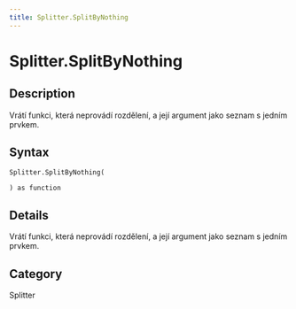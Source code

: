 ```yaml
---
title: Splitter.SplitByNothing
---
```


# Splitter.SplitByNothing


## Description

Vrátí funkci, která neprovádí rozdělení, a její argument jako seznam s jedním prvkem.


## Syntax

```powerquery
Splitter.SplitByNothing(

) as function
```


## Details

Vrátí funkci, která neprovádí rozdělení, a její argument jako seznam s jedním prvkem.



## Category
Splitter
